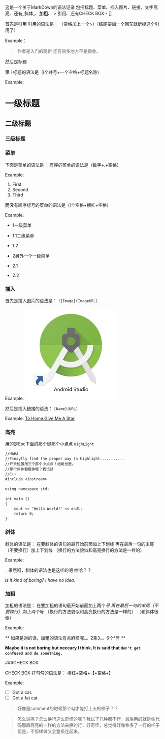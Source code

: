 这是一个关于MarkDown的语法记录
包括标题、菜单、插入图片、链接、文字高亮、还有_斜体_、**加粗**、 > 引用、还有CHECK BOX - []

首先是引用
引用的语法是：
（空格加上一个>）（结尾要加一个回车就断掉这个引用了）

Example：
> 作者是入门的萌新
还有很多地方不是很会。

然后是标题

第 i 标题的语法是（i个井号+一个空格+标题名称）

Example:

# 一级标题
## 二级标题
### 三级标题

### 菜单
下面是菜单的语法是：
有序的菜单的语法是（数字+.+空格）

Example:

1. First
2. Second
3. Third

而没有顺序标号的菜单的语法是（i个空格+横杠+空格）

Example:
 - 1一级菜单
  - 1.1二级菜单
  - 1.2
  
 - 2另外一个一级菜单
  - 2.1
  - 2.2
  
### 插入

首先是插入图片的语法是：
`![Image](ImageURL)`

Example:
![Image](https://raw.githubusercontent.com/LoyaltyWu/hello-world-Repository-name-/NewBranch_1/%E6%97%A0%E6%A0%87%E9%A2%98.jpg)


然后是插入链接的语法：
`[Name](URL)`

Example:
[To Home.Give Me A Star](https://github.com/LoyaltyWu)

### 高亮
用的是Esc下面的那个键那个小点点
`HighLight`

```
//HAHA
//Finaylly find the proper way to highlight...........
//开头位置用三个那个小点点！结尾也是。
//那个斜体和粗体呢？我试试
//C++
#include <iostream>

using namespace std;

int main ()
{
	cout << "Hello World!" << endl;
	return 0;
}
```

### 斜体

斜体的语法是：
在要斜体的语句的最开始前面加上下划线
再在最后一句的末尾（不要换行）加上下划线
（换行的方法貌似和高亮换行的方法是一样的）

Example:

_ 果然呀，斜体的语法也是这样的吧
哈哈？？
_

_Is it kind of boring?_
_I have no idea._

### 加粗

加粗的语法是：
在要加粗的语句最开始前面加上两个*号
再在最后一句的末尾（不要换行）加上两个*号
（换行的方法貌似和高亮换行的方法是一样的）
（和斜体很像）

Example:

**
如果是对的话，加粗的语法有点麻烦呢。。2乘3。。6个*号
**

**Maybe it is not boring but neccary I think.
It is said that `don't get confused and do something.`**

###CHECK BOX

CHECK BOX 打勾勾的语法是：
横杠+空格+【+空格+】

Example:
- [ ] Got a cat. 
- [ ] Got a fat cat.

> 好像是comment的时候那个勾才能打上去的样子？？



> 怎么说呢？怎么换行这么奇怪的呢？我试了几种都不行，最后用的就是像代码那段高亮的一样的方法来换的行，好奇怪，总觉得好像格多了一行的样子但是，不那样做又会整条连起来。
